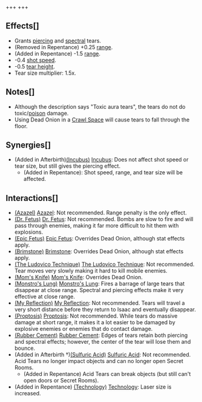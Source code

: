 +++
+++

Effects[]
---------


* Grants [piercing](/wiki/Piercing_tears "Piercing tears") and [spectral](/wiki/Spectral_tears "Spectral tears") tears.
* (Removed in Repentance) +0.25 [range](/wiki/Range "Range").
* (Added in Repentance) -1.5 [range](/wiki/Range "Range").
* -0.4 [shot speed](/wiki/Shot_speed "Shot speed").
* -0.5 [tear height](/wiki/Tear_height "Tear height").
* Tear size multiplier: 1.5x.


Notes[]
-------


* Although the description says "Toxic aura tears", the tears do not do toxic/[poison](/wiki/Poison "Poison") damage.
* Using Dead Onion in a [Crawl Space](/wiki/Crawl_Space "Crawl Space") will cause tears to fall through the floor.


Synergies[]
-----------


* (Added in Afterbirth)[(Incubus)](/wiki/Incubus "Incubus") [Incubus](/wiki/Incubus "Incubus"): Does not affect shot speed or tear size, but still gives the piercing effect.
	+ (Added in Repentance): Shot speed, range, and tear size will be affected.


Interactions[]
--------------


* [(Azazel)](/wiki/Azazel "Azazel") [Azazel](/wiki/Azazel "Azazel"): Not recommended. Range penalty is the only effect.
* [(Dr. Fetus)](/wiki/Dr._Fetus "Dr. Fetus") [Dr. Fetus](/wiki/Dr._Fetus "Dr. Fetus"): Not recommended. Bombs are slow to fire and will pass through enemies, making it far more difficult to hit them with explosions.
* [(Epic Fetus)](/wiki/Epic_Fetus "Epic Fetus") [Epic Fetus](/wiki/Epic_Fetus "Epic Fetus"): Overrides Dead Onion, although stat effects apply.
* [(Brimstone)](/wiki/Brimstone "Brimstone") [Brimstone](/wiki/Brimstone "Brimstone"): Overrides Dead Onion, although stat effects apply.
* [(The Ludovico Technique)](/wiki/The_Ludovico_Technique "The Ludovico Technique") [The Ludovico Technique](/wiki/The_Ludovico_Technique "The Ludovico Technique"): Not recommended. Tear moves very slowly making it hard to kill mobile enemies.
* [(Mom's Knife)](/wiki/Mom%27s_Knife "Mom's Knife") [Mom's Knife](/wiki/Mom%27s_Knife "Mom's Knife"): Overrides Dead Onion.
* [(Monstro's Lung)](/wiki/Monstro%27s_Lung "Monstro's Lung") [Monstro's Lung](/wiki/Monstro%27s_Lung "Monstro's Lung"): Fires a barrage of large tears that disappear at close range. Spectral and piercing effects make it very effective at close range.
* [(My Reflection)](/wiki/My_Reflection "My Reflection") [My Reflection](/wiki/My_Reflection "My Reflection"): Not recommended. Tears will travel a very short distance before they return to Isaac and eventually disappear.
* [(Proptosis)](/wiki/Proptosis "Proptosis") [Proptosis](/wiki/Proptosis "Proptosis"): Not recommended. While tears do massive damage at short range, it makes it a lot easier to be damaged by explosive enemies or enemies that do contact damage.
* [(Rubber Cement)](/wiki/Rubber_Cement "Rubber Cement") [Rubber Cement](/wiki/Rubber_Cement "Rubber Cement"): Edges of tears retain both piercing and spectral effects; however, the center of the tear will lose them and bounce.
* (Added in Afterbirth †)[(Sulfuric Acid)](/wiki/Sulfuric_Acid "Sulfuric Acid") [Sulfuric Acid](/wiki/Sulfuric_Acid "Sulfuric Acid"): Not recommended. Acid Tears no longer impact objects and can no longer open Secret Rooms.
	+ (Added in Repentance) Acid Tears can break objects (but still can't open doors or Secret Rooms).
* (Added in Repentance) [(Technology)](/wiki/Technology "Technology") [Technology](/wiki/Technology "Technology"): Laser size is increased.



